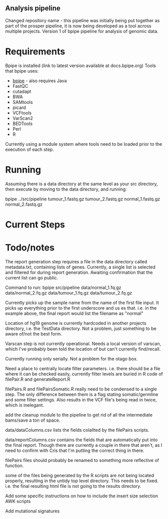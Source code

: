 ## Analysis pipeline

Changed repository name - this pipeline was initially being put together as part of the prosper pipeline, it is now being developed as a tool across multiple projects. 
Version 1 of bpipe pipeline for analysis of genomic data. 

# Requirements
Bpipe is installed (link to latest version available at docs.bpipe.org)
Tools that bpipe uses:
* [bpipe](https://github.com/ssadedin/bpipe) - also requires Java
* FastQC
* cutadapt
* BWA
* SAMtools
* picard
* VCFtools
* VarScan2
* BEDTools
* Perl
* R

Currently using a module system where tools need to be loaded prior to the execution of each step. 

# Running

Assuming there is a data directory at the same level as your src directory, then execute by moving to the data directory, and running:

bpipe ../src/pipeline tumour_1.fastq.gz tumour_2.fastq.gz normal_1.fastq.gz normal_2.fastq.gz

# Current Steps


# Todo/notes
The report generation step requires a file in the data directory called metadata.txt, containing lists of genes. Currently, a single list is selected and filtered for during report generation.
Awaiting confirmation that the current list can go public. 

Command to run: bpipe src/pipeline data/normal_1.fq.gz data/normal_2.fq.gz data/tumour_1.fq.gz data/tumour_2.fq.gz

Currently picks up the sample name from the name of the first file input. It picks up everything prior to the first underscore and us
es that. i.e. in the example above, the final report would list the filename as "normal"

Location of hg19 genome is currently hardcoded in another projects directory, i.e. the TestData directory. Not a problem, just something to be aware of/not the best form.

Varscan step is not currently operational. Needs a local version of varscan, which I've probably been told the location of but can't currently find/recall.

Currently running only serially. Not a problem for the otago box.

Need a place to centrally locate filter parameters. i.e. there should be a file where it can be checked easily, currently filter levels are buried in R code of filePair.R and generateReport.R

filePairs.R and filePairsSomatic.R really need to be condensed to a single step. The only difference between them is a flag stating somatic/germline and some filter settings. Also results in the VCF file's being read in twice, which is inelegant.

add the cleanup module to the pipeline to get rid of all the intermediate bams/save a ton of space.

data/dataColumns.csv lists the fields colallted by the filePairs scripts.

data/reportColumns.csv contains the fields that are automatically put into the final report. Though there are currently a couple in there that aren't, as I need to confirm with Cris that I'm putting the correct thing in there.

filePairs files should probably be renamed to something more reflective of function.

some of the files being generated by the R scripts are not being located properly, resulting in the untidy top level directory. This
needs to be fixed. i.e. the final resulting html file is not going to the results directory. 

Add some specific instructions on how to include the insert size selection AWK scripts

Add mutational signatures


